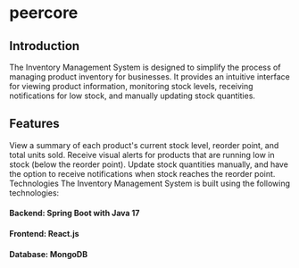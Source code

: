 # peercore

## Introduction
The Inventory Management System is designed to simplify the process of managing product inventory for businesses. It provides an intuitive interface for viewing product information, monitoring stock levels, receiving notifications for low stock, and manually updating stock quantities.

## Features
View a summary of each product's current stock level, reorder point, and total units sold.
Receive visual alerts for products that are running low in stock (below the reorder point).
Update stock quantities manually, and have the option to receive notifications when stock reaches the reorder point.
Technologies
The Inventory Management System is built using the following technologies:

#### Backend: Spring Boot with Java 17
#### Frontend: React.js
#### Database: MongoDB
